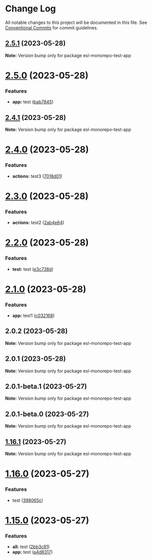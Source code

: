 # Change Log

All notable changes to this project will be documented in this file.
See [Conventional Commits](https://conventionalcommits.org) for commit guidelines.

## [2.5.1](https://github.com/fshovchko/esl-monorepo-test/compare/esl-monorepo-test-app@2.5.0...esl-monorepo-test-app@2.5.1) (2023-05-28)

**Note:** Version bump only for package esl-monorepo-test-app





# [2.5.0](https://github.com/fshovchko/esl-monorepo-test/compare/esl-monorepo-test-app@2.4.1...esl-monorepo-test-app@2.5.0) (2023-05-28)


### Features

* **app:** test ([bab7845](https://github.com/fshovchko/esl-monorepo-test/commit/bab78457a499ac523955ff6bd2a2cee7bf6cccb4))





## [2.4.1](https://github.com/fshovchko/esl-monorepo-test/compare/esl-monorepo-test-app@2.4.0...esl-monorepo-test-app@2.4.1) (2023-05-28)

**Note:** Version bump only for package esl-monorepo-test-app





# [2.4.0](https://github.com/fshovchko/esl-monorepo-test/compare/esl-monorepo-test-app@2.3.0...esl-monorepo-test-app@2.4.0) (2023-05-28)


### Features

* **actions:** test3 ([7018d01](https://github.com/fshovchko/esl-monorepo-test/commit/7018d01011d3d3686ab3a6eb3646f871ec2f76c7))





# [2.3.0](https://github.com/fshovchko/esl-monorepo-test/compare/esl-monorepo-test-app@2.2.0...esl-monorepo-test-app@2.3.0) (2023-05-28)


### Features

* **acrions:** test2 ([2ab4e64](https://github.com/fshovchko/esl-monorepo-test/commit/2ab4e6414ac09ee530f84b4c59923ee14d456642))





# [2.2.0](https://github.com/fshovchko/esl-monorepo-test/compare/esl-monorepo-test-app@2.1.0...esl-monorepo-test-app@2.2.0) (2023-05-28)


### Features

* **test:** test ([e3c738d](https://github.com/fshovchko/esl-monorepo-test/commit/e3c738d00014e59162105b67de382afe377e7bfd))





# [2.1.0](https://github.com/fshovchko/esl-monorepo-test/compare/esl-monorepo-test-app@2.0.2...esl-monorepo-test-app@2.1.0) (2023-05-28)


### Features

* **app:** test1 ([c032168](https://github.com/fshovchko/esl-monorepo-test/commit/c032168508d83a87d46b392690b1f07ef5a12981))





## 2.0.2 (2023-05-28)

**Note:** Version bump only for package esl-monorepo-test-app





## 2.0.1 (2023-05-28)

**Note:** Version bump only for package esl-monorepo-test-app





## 2.0.1-beta.1 (2023-05-27)

**Note:** Version bump only for package esl-monorepo-test-app





## 2.0.1-beta.0 (2023-05-27)

**Note:** Version bump only for package esl-monorepo-test-app





## [1.16.1](https://github.com/fshovchko/esl-monorepo-test/compare/esl-monorepo-test-app@1.16.0...esl-monorepo-test-app@1.16.1) (2023-05-27)

**Note:** Version bump only for package esl-monorepo-test-app





# [1.16.0](https://github.com/fshovchko/esl-monorepo-test/compare/esl-monorepo-test-app@1.15.0...esl-monorepo-test-app@1.16.0) (2023-05-27)


### Features

* test ([398065c](https://github.com/fshovchko/esl-monorepo-test/commit/398065c43a899dde1979c49604d9d50f474eab4b))





# [1.15.0](https://github.com/fshovchko/esl-monorepo-test/compare/esl-monorepo-test-app@1.13.0...esl-monorepo-test-app@1.15.0) (2023-05-27)


### Features

* **all:** test ([2bb3c81](https://github.com/fshovchko/esl-monorepo-test/commit/2bb3c81cbe99e714e231810c277a4084ba6b865d))
* **app:** test ([a4d8317](https://github.com/fshovchko/esl-monorepo-test/commit/a4d8317884904d9a596e52cc393d5b8e30e0ec92))
